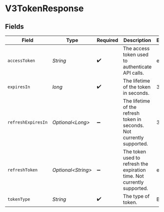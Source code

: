 # V3TokenResponse


## Fields

| Field                                                                   | Type                                                                    | Required                                                                | Description                                                             | Example                                                                 |
| ----------------------------------------------------------------------- | ----------------------------------------------------------------------- | ----------------------------------------------------------------------- | ----------------------------------------------------------------------- | ----------------------------------------------------------------------- |
| `accessToken`                                                           | *String*                                                                | :heavy_check_mark:                                                      | The access token used to authenticate API calls.                        | eyJ...                                                                  |
| `expiresIn`                                                             | *long*                                                                  | :heavy_check_mark:                                                      | The lifetime of the token in seconds.                                   | 3600                                                                    |
| `refreshExpiresIn`                                                      | *Optional\<Long>*                                                       | :heavy_minus_sign:                                                      | The lifetime of the refresh token in seconds. Not currently supported.  | 3600                                                                    |
| `refreshToken`                                                          | *Optional\<String>*                                                     | :heavy_minus_sign:                                                      | The token used to refresh the expiration time. Not currently supported. | eyJ...                                                                  |
| `tokenType`                                                             | *String*                                                                | :heavy_check_mark:                                                      | The type of token.                                                      | Bearer                                                                  |
